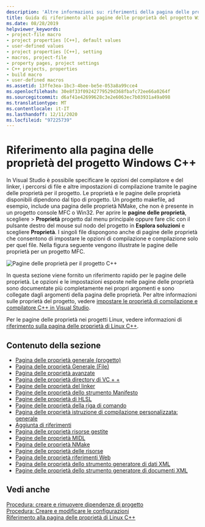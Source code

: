 ```yaml
---
description: 'Altre informazioni su: riferimenti della pagina delle proprietà del progetto Windows C++'
title: Guida di riferimento alle pagine delle proprietà del progetto Windows C++-Visual Studio
ms.date: 08/28/2019
helpviewer_keywords:
- project-file macro
- project properties [C++], default values
- user-defined values
- project properties [C++], setting
- macros, project-file
- property pages, project settings
- C++ projects, properties
- build macro
- user-defined macros
ms.assetid: 13ffe3ea-1bc3-4bee-be5e-053a8a99cce4
ms.openlocfilehash: 30e8f33f09242779529d368fbafc72ee66a0264f
ms.sourcegitcommit: d6af41e42699628c3e2e6063ec7b03931a49a098
ms.translationtype: MT
ms.contentlocale: it-IT
ms.lasthandoff: 12/11/2020
ms.locfileid: "97225739"
---
```

# <a name="windows-c-project-property-page-reference"></a>Riferimento alla pagina delle proprietà del progetto Windows C++

In Visual Studio è possibile specificare le opzioni del compilatore e del linker, i percorsi di file e altre impostazioni di compilazione tramite le pagine delle proprietà per il progetto. Le proprietà e le pagine delle proprietà disponibili dipendono dal tipo di progetto. Un progetto makefile, ad esempio, include una pagina delle proprietà NMake, che non è presente in un progetto console MFC o Win32. Per aprire le **pagine delle proprietà**, scegliere  >  **Proprietà** progetto dal menu principale oppure fare clic con il pulsante destro del mouse sul nodo del progetto in **Esplora soluzioni** e scegliere **Proprietà**. I singoli file dispongono anche di pagine delle proprietà che consentono di impostare le opzioni di compilazione e compilazione solo per quel file. Nella figura seguente vengono illustrate le pagine delle proprietà per un progetto MFC.

![Pagine delle proprietà per il progetto C++](media/example-prop-page.png)

In questa sezione viene fornito un riferimento rapido per le pagine delle proprietà. Le opzioni e le impostazioni esposte nelle pagine delle proprietà sono documentate più completamente nei propri argomenti e sono collegate dagli argomenti della pagina delle proprietà. Per altre informazioni sulle proprietà del progetto, vedere [impostare le proprietà di compilazione e compilatore C++ in Visual Studio](../working-with-project-properties.md).

Per le pagine delle proprietà nei progetti Linux, vedere informazioni di [riferimento sulla pagina delle proprietà di Linux C++](../../linux/prop-pages-linux.md).

## <a name="in-this-section"></a>Contenuto della sezione

- [Pagina delle proprietà generale (progetto)](general-property-page-project.md)
- [Pagina delle proprietà Generale (File)](general-property-page-file.md)
- [Pagina delle proprietà avanzate](advanced-property-page.md)
- [Pagina delle proprietà directory di VC + +](vcpp-directories-property-page.md)
- [Pagine delle proprietà del linker](linker-property-pages.md)
- [Pagine delle proprietà dello strumento Manifesto](manifest-tool-property-pages.md)
- [Pagine delle proprietà di HLSL](hlsl-property-pages.md)
- [Pagine delle proprietà della riga di comando](command-line-property-pages.md)
- [Pagina delle proprietà istruzione di compilazione personalizzata: generale](custom-build-step-property-page-general.md)
- [Aggiunta di riferimenti](../adding-references-in-visual-cpp-projects.md)
- [Pagina delle proprietà risorse gestite](managed-resources-property-page.md)
- [Pagine delle proprietà MIDL](midl-property-pages.md)
- [Pagina delle proprietà NMake](nmake-property-page.md)
- [Pagine delle proprietà delle risorse](resources-property-pages.md)
- [Pagina delle proprietà riferimenti Web](web-references-property-page.md)
- [Pagina delle proprietà dello strumento generatore di dati XML](xml-data-generator-tool-property-page.md)
- [Pagine delle proprietà dello strumento generatore di documenti XML](xml-document-generator-tool-property-pages.md)

## <a name="see-also"></a>Vedi anche

[Procedura: creare e rimuovere dipendenze di progetto](/visualstudio/ide/how-to-create-and-remove-project-dependencies)<br/>
[Procedura: Creare e modificare le configurazioni](/visualstudio/ide/how-to-create-and-edit-configurations)<br/>
[Riferimento alla pagina delle proprietà di Linux C++](../../linux/prop-pages-linux.md)
